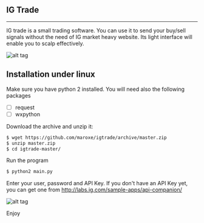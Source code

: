 IG Trade
-------
-------

IG trade is a small trading software. You can use it to send your buy/sell signals without the need of IG market heavy website.
Its light interface will enable you to scalp effectively.

![alt tag](https://raw.githubusercontent.com/maroxe/igtrade/master/screenshot.png)

Installation under linux
-------

Make sure you have python 2 installed.
You will need also the following packages
- [ ] request
- [ ] wxpython

Download the archive and unzip it:

```bash
$ wget https://github.com/maroxe/igtrade/archive/master.zip
$ unzip master.zip 
$ cd igtrade-master/
```



Run the program
```bash
$ python2 main.py
```

Enter your user, password and API Key. If you don't have an API Key yet, you can get one from http://labs.ig.com/sample-apps/api-companion/

![alt tag](https://raw.githubusercontent.com/maroxe/igtrade/master/login.png)

Enjoy

